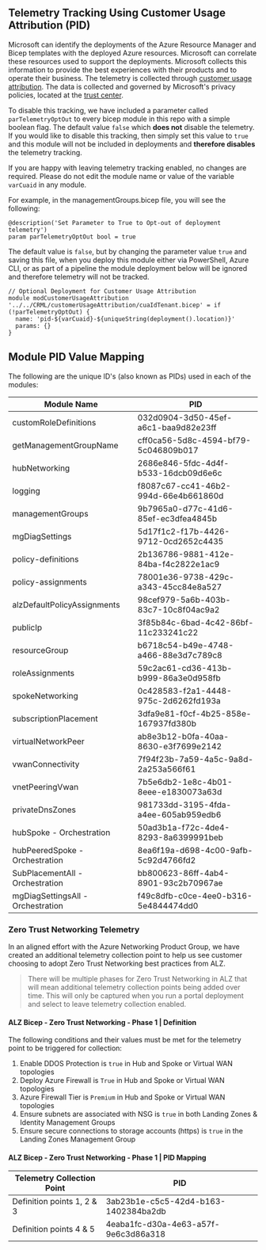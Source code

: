 <!-- markdownlint-disable -->

## Telemetry Tracking Using Customer Usage Attribution (PID)

<!-- markdownlint-restore -->

Microsoft can identify the deployments of the Azure Resource Manager and Bicep templates with the deployed Azure resources. Microsoft can correlate these resources used to support the deployments. Microsoft collects this information to provide the best experiences with their products and to operate their business. The telemetry is collected through [customer usage attribution](https://learn.microsoft.com/azure/marketplace/azure-partner-customer-usage-attribution). The data is collected and governed by Microsoft's privacy policies, located at the [trust center](https://www.microsoft.com/trustcenter).

To disable this tracking, we have included a parameter called `parTelemetryOptOut` to every bicep module in this repo with a simple boolean flag. The default value `false` which **does not** disable the telemetry. If you would like to disable this tracking, then simply set this value to `true` and this module will not be included in deployments and **therefore disables** the telemetry tracking.

If you are happy with leaving telemetry tracking enabled, no changes are required. Please do not edit the module name or value of the variable `varCuaid` in any module.

For example, in the managementGroups.bicep file, you will see the following:

```bicep
@description('Set Parameter to True to Opt-out of deployment telemetry')
param parTelemetryOptOut bool = true
```

The default value is `false`, but by changing the parameter value `true` and saving this file, when you deploy this module either via PowerShell, Azure CLI, or as part of a pipeline the module deployment below will be ignored and therefore telemetry will not be tracked.

```bicep
// Optional Deployment for Customer Usage Attribution
module modCustomerUsageAttribution '../../CRML/customerUsageAttribution/cuaIdTenant.bicep' = if (!parTelemetryOptOut) {
  name: 'pid-${varCuaid}-${uniqueString(deployment().location)}'
  params: {}
}
```

## Module PID Value Mapping

The following are the unique ID's (also known as PIDs) used in each of the modules:

| Module Name                       | PID                                  |
| --------------------------------- | ------------------------------------ |
| customRoleDefinitions             | 032d0904-3d50-45ef-a6c1-baa9d82e23ff |
| getManagementGroupName            | cff0ca56-5d8c-4594-bf79-5c046809b017 |
| hubNetworking                     | 2686e846-5fdc-4d4f-b533-16dcb09d6e6c |
| logging                           | f8087c67-cc41-46b2-994d-66e4b661860d |
| managementGroups                  | 9b7965a0-d77c-41d6-85ef-ec3dfea4845b |
| mgDiagSettings                    | 5d17f1c2-f17b-4426-9712-0cd2652c4435 |
| policy-definitions                | 2b136786-9881-412e-84ba-f4c2822e1ac9 |
| policy-assignments                | 78001e36-9738-429c-a343-45cc84e8a527 |
| alzDefaultPolicyAssignments       | 98cef979-5a6b-403b-83c7-10c8f04ac9a2 |
| publicIp                          | 3f85b84c-6bad-4c42-86bf-11c233241c22 |
| resourceGroup                     | b6718c54-b49e-4748-a466-88e3d7c789c8 |
| roleAssignments                   | 59c2ac61-cd36-413b-b999-86a3e0d958fb |
| spokeNetworking                   | 0c428583-f2a1-4448-975c-2d6262fd193a |
| subscriptionPlacement             | 3dfa9e81-f0cf-4b25-858e-167937fd380b |
| virtualNetworkPeer                | ab8e3b12-b0fa-40aa-8630-e3f7699e2142 |
| vwanConnectivity                  | 7f94f23b-7a59-4a5c-9a8d-2a253a566f61 |
| vnetPeeringVwan                   | 7b5e6db2-1e8c-4b01-8eee-e1830073a63d |
| privateDnsZones                   | 981733dd-3195-4fda-a4ee-605ab959edb6 |
| hubSpoke - Orchestration          | 50ad3b1a-f72c-4de4-8293-8a6399991beb |
| hubPeeredSpoke - Orchestration    | 8ea6f19a-d698-4c00-9afb-5c92d4766fd2 |
| SubPlacementAll - Orchestration   | bb800623-86ff-4ab4-8901-93c2b70967ae |
| mgDiagSettingsAll - Orchestration | f49c8dfb-c0ce-4ee0-b316-5e4844474dd0 |

### Zero Trust Networking Telemetry

In an aligned effort with the Azure Networking Product Group, we have created an additional telemetry collection point to help us see customer choosing to adopt Zero Trust Networking best practices from ALZ.

> There will be multiple phases for Zero Trust Networking in ALZ that will mean additional telemetry collection points being added over time. This will only be captured when you run a portal deployment and select to leave telemetry collection enabled.

#### ALZ Bicep - Zero Trust Networking - Phase 1 | Definition

The following conditions and their values must be met for the telemetry point to be triggered for collection:

1. Enable DDOS Protection is `true` in Hub and Spoke or Virtual WAN topologies
2. Deploy Azure Firewall is `True` in Hub and Spoke or Virtual WAN topologies
3. Azure Firewall Tier is `Premium` in Hub and Spoke or Virtual WAN topologies
4. Ensure subnets are associated with NSG is `true` in both Landing Zones & Identity Management Groups
5. Ensure secure connections to storage accounts (https) is `true` in the Landing Zones Management Group

#### ALZ Bicep - Zero Trust Networking - Phase 1 | PID Mapping

| Telemetry Collection Point | PID                                  |
| -------------------------- | ------------------------------------ |
| Definition points 1, 2 & 3 | 3ab23b1e-c5c5-42d4-b163-1402384ba2db |
| Definition points 4 & 5    | 4eaba1fc-d30a-4e63-a57f-9e6c3d86a318 |
